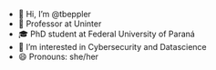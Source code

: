- 👋 Hi, I’m @tbeppler 
- 💼 Professor at Uninter
- 🎓 PhD student at Federal University of Paraná 
- 👀 I’m interested in Cybersecurity and Datascience 
- 😄 Pronouns: she/her

<!---
tbeppler/tbeppler is a ✨ special ✨ repository because its `README.md` (this file) appears on your GitHub profile.
You can click the Preview link to take a look at your changes.
--->
